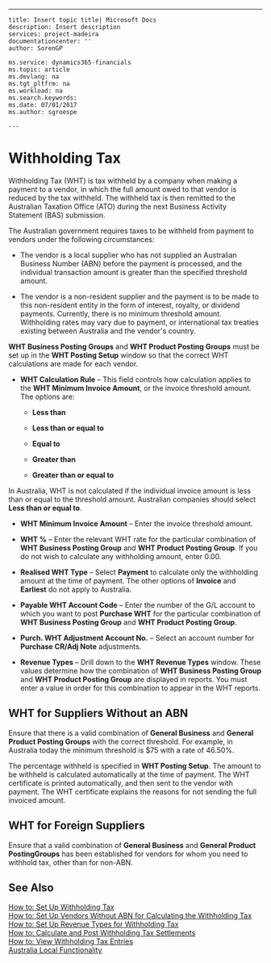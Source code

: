 ---
    title: Insert topic title| Microsoft Docs
    description: Insert description
    services: project-madeira
    documentationcenter: ''
    author: SorenGP

    ms.service: dynamics365-financials
    ms.topic: article
    ms.devlang: na
    ms.tgt_pltfrm: na
    ms.workload: na
    ms.search.keywords:
    ms.date: 07/01/2017
    ms.author: sgroespe

    ---
# Withholding Tax
Withholding Tax \(WHT\) is tax withheld by a company when making a payment to a vendor, in which the full amount owed to that vendor is reduced by the tax withheld. The withheld tax is then remitted to the Australian Taxation Office \(ATO\) during the next Business Activity Statement \(BAS\) submission.  
  
 The Australian government requires taxes to be withheld from payment to vendors under the following circumstances:  
  
-   The vendor is a local supplier who has not supplied an Australian Business Number \(ABN\) before the payment is processed, and the individual transaction amount is greater than the specified threshold amount.  
  
-   The vendor is a non-resident supplier and the payment is to be made to this non-resident entity in the form of interest, royalty, or dividend payments. Currently, there is no minimum threshold amount. Withholding rates may vary due to payment, or international tax treaties existing between Australia and the vendor's country.  
  
 **WHT Business Posting Groups** and **WHT Product Posting Groups** must be set up in the **WHT Posting Setup** window so that the correct WHT calculations are made for each vendor.  
  
-   **WHT Calculation Rule** – This field controls how calculation applies to the **WHT Minimum Invoice Amount**, or the invoice threshold amount. The options are:  
  
    -   **Less than**  
  
    -   **Less than or equal to**  
  
    -   **Equal to**  
  
    -   **Greater than**  
  
    -   **Greater than or equal to**  
  
 In Australia, WHT is not calculated if the individual invoice amount is less than or equal to the threshold amount. Australian companies should select **Less than or equal to**.  
  
-   **WHT Minimum Invoice Amount** – Enter the invoice threshold amount.  
  
-   **WHT %** – Enter the relevant WHT rate for the particular combination of **WHT Business Posting Group** and **WHT Product Posting Group**. If you do not wish to calculate any withholding amount, enter 0.00.  
  
-   **Realised WHT Type** – Select **Payment** to calculate only the withholding amount at the time of payment. The other options of **Invoice** and **Earliest** do not apply to Australia.  
  
-   **Payable WHT Account Code** – Enter the number of the G\/L account to which you want to post **Purchase WHT** for the particular combination of **WHT Business Posting Group** and **WHT Product Posting Group**.  
  
-   **Purch. WHT Adjustment Account No.** – Select an account number for **Purchase CR\/Adj Note** adjustments.  
  
-   **Revenue Types** – Drill down to the **WHT Revenue Types** window. These values determine how the combination of **WHT Business Posting Group** and **WHT Product Posting Group** are displayed in reports. You must enter a value in order for this combination to appear in the WHT reports.  
  
## WHT for Suppliers Without an ABN  
 Ensure that there is a valid combination of **General Business** and **General Product Posting Groups** with the correct threshold. For example, in Australia today the minimum threshold is $75 with a rate of 46.50%.  
  
 The percentage withheld is specified in **WHT Posting Setup**. The amount to be withheld is calculated automatically at the time of payment. The WHT certificate is printed automatically, and then sent to the vendor with payment. The WHT certificate explains the reasons for not sending the full invoiced amount.  
  
## WHT for Foreign Suppliers  
 Ensure that a valid combination of **General Business** and **General Product PostingGroups** has been established for vendors for whom you need to withhold tax, other than for non-ABN.  
  
## See Also  
 [How to: Set Up Withholding Tax](../how-to-set-up-withholding-tax.md)   
 [How to: Set Up Vendors Without ABN for Calculating the Withholding Tax](../how-to-set-up-vendors-without-abn-for-calculating-the-withholding-tax.md)   
 [How to: Set Up Revenue Types for Withholding Tax](../how-to-set-up-revenue-types-for-withholding-tax.md)   
 [How to: Calculate and Post Withholding Tax Settlements](../how-to-calculate-and-post-withholding-tax-settlements.md)   
 [How to: View Withholding Tax Entries](../how-to-view-withholding-tax-entries.md)   
 [Australia Local Functionality](../australia-local-functionality.md)